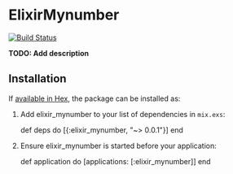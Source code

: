 # ElixirMynumber

[![Build Status](https://travis-ci.org/cncgl/elixir_mynumber.svg?branch=master)](https://travis-ci.org/cncgl/elixir_mynumber)

**TODO: Add description**

## Installation

If [available in Hex](https://hex.pm/docs/publish), the package can be installed as:

  1. Add elixir_mynumber to your list of dependencies in `mix.exs`:

        def deps do
          [{:elixir_mynumber, "~> 0.0.1"}]
        end

  2. Ensure elixir_mynumber is started before your application:

        def application do
          [applications: [:elixir_mynumber]]
        end
